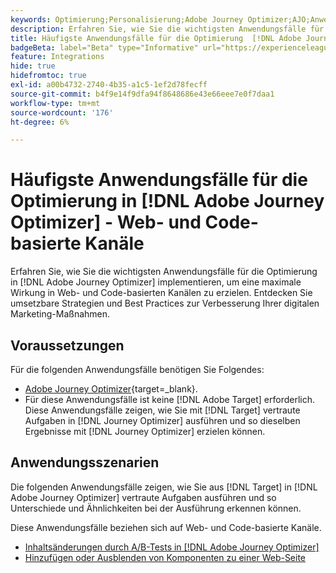 ```yaml
---
keywords: Optimierung;Personalisierung;Adobe Journey Optimizer;AJO;Anwendungsfälle;Szenarien;Web;Code-basiert
description: Erfahren Sie, wie Sie die wichtigsten Anwendungsfälle für die Optimierung in Adobe Journey Optimizer implementieren, um eine maximale Wirkung zu erzielen.
title: Häufigste Anwendungsfälle für die Optimierung  [!DNL Adobe Journey Optimizer]  Web- und Code-basierten Kanälen
badgeBeta: label="Beta" type="Informative" url="https://experienceleague.adobe.com/docs/target/using/introduction/intro.html?lang=de#beta newtab=true" tooltip="Was sind Beta-Funktionen in  [!DNL Adobe Target]?"
feature: Integrations
hide: true
hidefromtoc: true
exl-id: a00b4732-2740-4b35-a1c5-1ef2d78fecff
source-git-commit: b4f9e14f9dfa94f8648686e43e66eee7e0f7daa1
workflow-type: tm+mt
source-wordcount: '176'
ht-degree: 6%

---
```


# Häufigste Anwendungsfälle für die Optimierung in [!DNL Adobe Journey Optimizer] - Web- und Code-basierte Kanäle

Erfahren Sie, wie Sie die wichtigsten Anwendungsfälle für die Optimierung in [!DNL Adobe Journey Optimizer] implementieren, um eine maximale Wirkung in Web- und Code-basierten Kanälen zu erzielen. Entdecken Sie umsetzbare Strategien und Best Practices zur Verbesserung Ihrer digitalen Marketing-Maßnahmen.

## Voraussetzungen 

Für die folgenden Anwendungsfälle benötigen Sie Folgendes:

* [Adobe Journey Optimizer](https://experienceleague.adobe.com/en/docs/journey-optimizer/using/get-started/get-started){target=_blank}.
* Für diese Anwendungsfälle ist keine [!DNL Adobe Target] erforderlich. Diese Anwendungsfälle zeigen, wie Sie mit [!DNL Target] vertraute Aufgaben in [!DNL Journey Optimizer] ausführen und so dieselben Ergebnisse mit [!DNL Journey Optimizer] erzielen können.

## Anwendungsszenarien

Die folgenden Anwendungsfälle zeigen, wie Sie aus [!DNL Target] in [!DNL Adobe Journey Optimizer] vertraute Aufgaben ausführen und so Unterschiede und Ähnlichkeiten bei der Ausführung erkennen können.

Diese Anwendungsfälle beziehen sich auf Web- und Code-basierte Kanäle.

* [Inhaltsänderungen durch A/B-Tests in [!DNL Adobe Journey Optimizer]](/help/main/c-integrating-target-with-mac/ajo/content-change-using-ajo.md)
* [Hinzufügen oder Ausblenden von Komponenten zu einer Web-Seite](/help/main/c-integrating-target-with-mac/ajo/add-hide-content-using-ajo.md)
